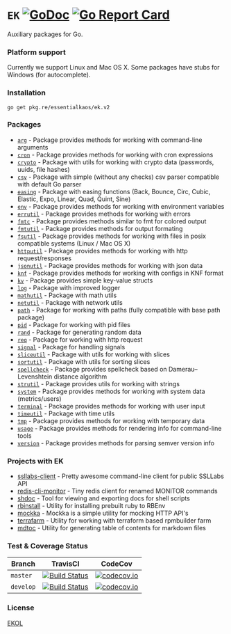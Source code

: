 # `EK` [![GoDoc](https://godoc.org/pkg.re/essentialkaos/ek.v2?status.svg)](https://godoc.org/pkg.re/essentialkaos/ek.v2) [![Go Report Card](https://goreportcard.com/badge/github.com/essentialkaos/ek)](https://goreportcard.com/report/github.com/essentialkaos/ek)

Auxiliary packages for Go.

### Platform support

Currently we support Linux and Mac OS X. Some packages have stubs for Windows (for autocomplete).

### Installation

````
go get pkg.re/essentialkaos/ek.v2
````

### Packages

* [`arg`](https://godoc.org/pkg.re/essentialkaos/ek.v2/arg) - Package provides methods for working with command-line arguments
* [`cron`](https://godoc.org/pkg.re/essentialkaos/ek.v2/cron) - Package provides methods for working with cron expressions
* [`crypto`](https://godoc.org/pkg.re/essentialkaos/ek.v2/crypto) - Package with utils for working with crypto data (passwords, uuids, file hashes)
* [`csv`](https://godoc.org/pkg.re/essentialkaos/ek.v2/csv) - Package with simple (without any checks) csv parser compatible with default Go parser
* [`easing`](https://godoc.org/pkg.re/essentialkaos/ek.v2/easing) - Package with easing functions (Back, Bounce, Circ, Cubic, Elastic, Expo, Linear, Quad, Quint, Sine)
* [`env`](https://godoc.org/pkg.re/essentialkaos/ek.v2/env) - Package provides methods for working with environment variables
* [`errutil`](https://godoc.org/pkg.re/essentialkaos/ek.v2/errutil) - Package provides methods for working with errors
* [`fmtc`](https://godoc.org/pkg.re/essentialkaos/ek.v2/fmtc) - Package provides methods similar to fmt for colored output
* [`fmtutil`](https://godoc.org/pkg.re/essentialkaos/ek.v2/fmtutil) - Package provides methods for output formating
* [`fsutil`](https://godoc.org/pkg.re/essentialkaos/ek.v2/fsutil) - Package provides methods for working with files in posix compatible systems (Linux / Mac OS X)
* [`httputil`](https://godoc.org/pkg.re/essentialkaos/ek.v2/httputil) - Package provides methods for working with http request/responses
* [`jsonutil`](https://godoc.org/pkg.re/essentialkaos/ek.v2/jsonutil) - Package provides methods for working with json data
* [`knf`](https://godoc.org/pkg.re/essentialkaos/ek.v2/knf) - Package provides methods for working with configs in KNF format
* [`kv`](https://godoc.org/pkg.re/essentialkaos/ek.v2/kv) - Package provides simple key-value structs
* [`log`](https://godoc.org/pkg.re/essentialkaos/ek.v2/log) - Package with improved logger
* [`mathutil`](https://godoc.org/pkg.re/essentialkaos/ek.v2/mathutil) - Package with math utils
* [`netutil`](https://godoc.org/pkg.re/essentialkaos/ek.v2/netutil) - Package with network utils
* [`path`](https://godoc.org/pkg.re/essentialkaos/ek.v2/path) - Package for working with paths (fully compatible with base path package)
* [`pid`](https://godoc.org/pkg.re/essentialkaos/ek.v2/pid) - Package for working with pid files
* [`rand`](https://godoc.org/pkg.re/essentialkaos/ek.v2/rand) - Package for generating random data
* [`req`](https://godoc.org/pkg.re/essentialkaos/ek.v2/req) - Package for working with http request
* [`signal`](https://godoc.org/pkg.re/essentialkaos/ek.v2/signal) - Package for handling signals
* [`sliceutil`](https://godoc.org/pkg.re/essentialkaos/ek.v2/sliceutil) - Package with utils for working with slices
* [`sortutil`](https://godoc.org/pkg.re/essentialkaos/ek.v2/sortutil) - Package with utils for sorting slices
* [`spellcheck`](https://godoc.org/pkg.re/essentialkaos/ek.v2/spellcheck) - Package provides spellcheck based on Damerau–Levenshtein distance algorithm
* [`strutil`](https://godoc.org/pkg.re/essentialkaos/ek.v2/strutil) - Package provides utils for working with strings
* [`system`](https://godoc.org/pkg.re/essentialkaos/ek.v2/system) - Package provides methods for working with system data (metrics/users)
* [`terminal`](https://godoc.org/pkg.re/essentialkaos/ek.v2/terminal) - Package provides methods for working with user input
* [`timeutil`](https://godoc.org/pkg.re/essentialkaos/ek.v2/timeutil) - Package with time utils
* [`tmp`](https://godoc.org/pkg.re/essentialkaos/ek.v2/tmp) - Package provides methods for working with temporary data
* [`usage`](https://godoc.org/pkg.re/essentialkaos/ek.v2/usage) - Package provides methods for rendering info for command-line tools
* [`version`](https://godoc.org/pkg.re/essentialkaos/ek.v2/version) - Package provides methods for parsing semver version info

### Projects with EK

* [ssllabs-client](https://github.com/essentialkaos/ssllabs_client) - Pretty awesome command-line client for public SSLLabs API
* [redis-cli-monitor](https://github.com/essentialkaos/redis-cli-monitor) - Tiny redis client for renamed MONITOR commands
* [shdoc](https://github.com/essentialkaos/shdoc) - Tool for viewing and exporting docs for shell scripts
* [rbinstall](https://github.com/essentialkaos/rbinstall) - Utility for installing prebuilt ruby to RBEnv
* [mockka](https://github.com/essentialkaos/mockka) - Mockka is a simple utility for mocking HTTP API's
* [terrafarm](https://github.com/essentialkaos/terrafarm) - Utility for working with terraform based rpmbuilder farm
* [mdtoc](https://github.com/essentialkaos/mdtoc) - Utility for generating table of contents for markdown files

### Test & Coverage Status

| Branch | TravisCI | CodeCov |
|--------|----------|---------|
| `master` | [![Build Status](https://travis-ci.org/essentialkaos/ek.svg?branch=master)](https://travis-ci.org/essentialkaos/ek) | [![codecov.io](https://codecov.io/github/essentialkaos/ek/coverage.svg?branch=master)](https://codecov.io/github/essentialkaos/ek?branch=master) |
| `develop` | [![Build Status](https://travis-ci.org/essentialkaos/ek.svg?branch=develop)](https://travis-ci.org/essentialkaos/ek) | [![codecov.io](https://codecov.io/github/essentialkaos/ek/coverage.svg?branch=develop)](https://codecov.io/github/essentialkaos/ek?branch=develop) |

### License

[EKOL](https://essentialkaos.com/ekol)
